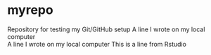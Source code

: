 # myrepo
Repository for testing my Git/GitHub setup
A line I wrote on my local computer  
A line I wrote on my local computer
This is a line from Rstudio
